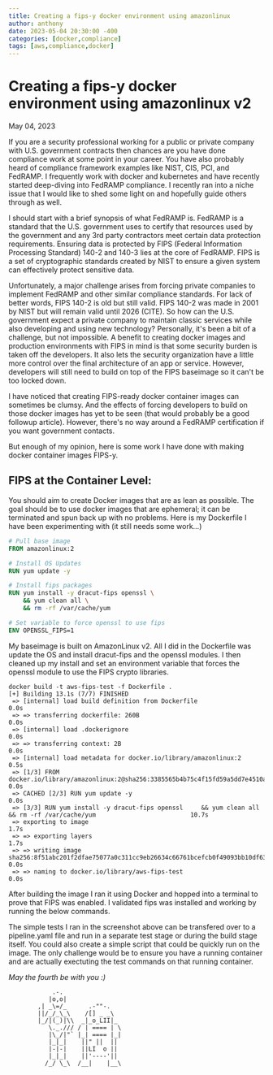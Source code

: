 ```yaml
---
title: Creating a fips-y docker environment using amazonlinux
author: anthony
date: 2023-05-04 20:30:00 -400
categories: [docker,compliance]
tags: [aws,compliance,docker]
---
```

# Creating a fips-y docker environment using amazonlinux v2
May 04, 2023

If you are a security professional working for a public or private company with U.S. government contracts then chances are you have done compliance work at some point in your career. You have also probably heard of compliance framework examples like NIST, CIS, PCI, and FedRAMP. I frequently work with docker and kubernetes and have recently started deep-diving into FedRAMP compliance. I recently ran into a niche issue that I would like to shed some light on and hopefully guide others through as well.

I should start with a brief synopsis of what FedRAMP is. FedRAMP is a standard that the U.S. government uses to certify that resources used by the government and any 3rd party contractors meet certain data protection requirements. Ensuring data is protected by FIPS (Federal Information Processing Standard) 140-2  and 140-3 lies at the core of FedRAMP. FIPS is a set of cryptographic standards created by NIST to ensure a given system can effectively protect sensitive data.

Unfortunately, a major challenge arises from forcing private companies to implement FedRAMP and other similar compliance standards. For lack of better words, FIPS 140-2 is old but still valid. FIPS 140-2 was made in 2001 by NIST but will remain valid until 2026 (CITE). So how can the U.S. government expect a private company to maintain classic services while also developing and using new technology? Personally, it's been a bit of a challenge, but not impossible. A benefit to creating docker images and production environments with FIPS in mind is that some security burden is taken off the developers. It also lets the security organization have a little more control over the final architecture of an app or service. However, developers will still need to build on top of the FIPS baseimage so it can't be too locked down.

I have noticed that creating FIPS-ready docker container images can sometimes be clumsy. And the effects of forcing developers to build on those docker images has yet to be seen (that would probably be a good followup article). However, there's no way around a FedRAMP certification if you want government contacts.

But enough of my opinion, here is some work I have done with making docker container images FIPS-y.

## FIPS at the Container Level:

You should aim to create Docker images that are as lean as possible. The goal should be to use docker images that are ephemeral; it can be terminated and spun back up with no problems. Here is my Dockerfile I have been experimenting with (it still needs some work…)


```Dockerfile
# Pull base image
FROM amazonlinux:2

# Install OS Updates
RUN yum update -y

# Install fips packages
RUN yum install -y dracut-fips openssl \
    && yum clean all \
    && rm -rf /var/cache/yum

# Set variable to force openssl to use fips
ENV OPENSSL_FIPS=1
```
My baseimage is built on AmazonLinux v2. All I did in the Dockerfile was update the OS and install dracut-fips and the openssl modules. I then cleaned up my install and set an environment variable that forces the openssl module to use the FIPS crypto libraries.

```
docker build -t aws-fips-test -f Dockerfile .
[+] Building 13.1s (7/7) FINISHED                                                                                                 
 => [internal] load build definition from Dockerfile                                                                         0.0s
 => => transferring dockerfile: 260B                                                                                         0.0s
 => [internal] load .dockerignore                                                                                            0.0s
 => => transferring context: 2B                                                                                              0.0s
 => [internal] load metadata for docker.io/library/amazonlinux:2                                                             0.5s
 => [1/3] FROM docker.io/library/amazonlinux:2@sha256:3385565b4b75c4f15fd59a5dd7e4510ac5ad4b1825df9deed6be6af1092c8829       0.0s
 => CACHED [2/3] RUN yum update -y                                                                                           0.0s
 => [3/3] RUN yum install -y dracut-fips openssl     && yum clean all     && rm -rf /var/cache/yum                          10.7s
 => exporting to image                                                                                                       1.7s
 => => exporting layers                                                                                                      1.7s
 => => writing image sha256:8f51abc201f2dfae75077a0c311cc9eb26634c66761bcefcb0f49093bb10df63                                 0.0s 
 => => naming to docker.io/library/aws-fips-test                                                                             0.0s 
```
After building the image I ran it using Docker and hopped into a terminal to prove that FIPS was enabled. I validated fips was installed and working by running the below commands.


The simple tests I ran in the screenshot above can be transfered over to a pipeline.yaml file and run in a separate test stage or during the build stage itself. You could also create a simple script that could be quickly run on the image. The only challenge would be to ensure you have a running container and are actually exectuting the test commands on that running container.


*May the fourth be with you :)* 

```
            .-.
           |o,o|
        ,| _\=/_      .-""-.
        ||/_/_\_\    /[] _ _\
        |_/|(_)|\\  _|_o_LII|_
           \._./// / | ==== | \
           |\_/|"` |_| ==== |_|
           |_|_|    ||" ||  ||
           |-|-|    ||LI  o ||
           |_|_|    ||'----'||
          /_/ \_\  /__|    |__\
```
